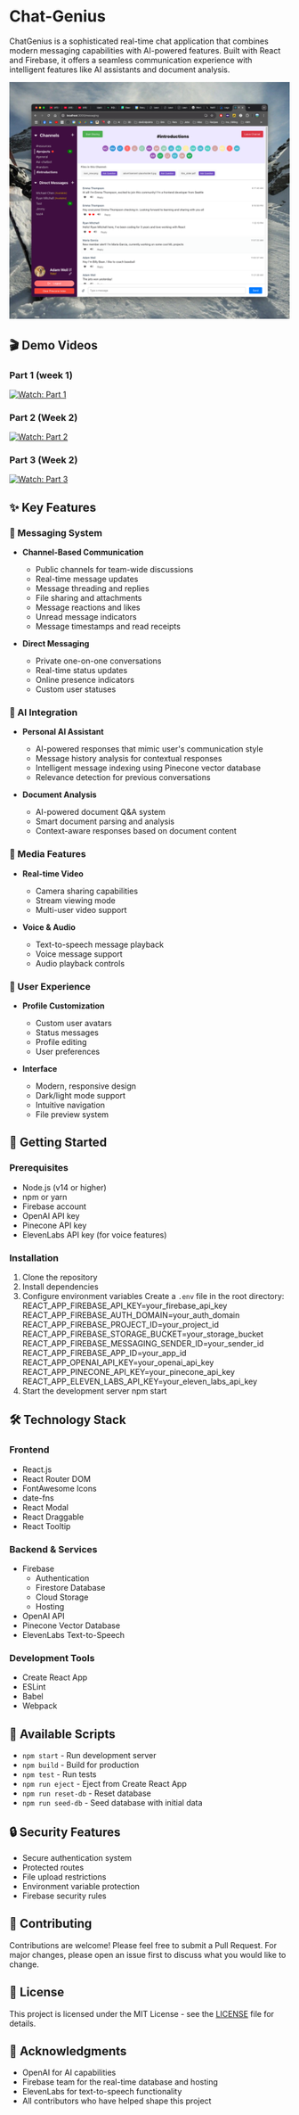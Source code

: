 # Chat-Genius

ChatGenius is a sophisticated real-time chat application that combines modern messaging capabilities with AI-powered features. Built with React and Firebase, it offers a seamless communication experience with intelligent features like AI assistants and document analysis.

![ChatGenius Interface](public/chatgenius-screenshot.png)

## 🎬 Demo Videos

### Part 1 (week 1)
[![Watch: Part 1](https://img.shields.io/badge/Watch-Part_1-FF6000?style=for-the-badge&logo=loom)](https://www.loom.com/share/12d19c557d7349298eabca7e285f4026?sid=8afd95c9-cc7b-46c0-87aa-81d35dd1e404)

### Part 2 (Week 2)
[![Watch: Part 2](https://img.shields.io/badge/Watch-Part_2-FF6000?style=for-the-badge&logo=loom)](https://www.loom.com/share/eb4c829f84e44844a1c1d54ec0e77f8f?sid=3515e395-1b24-485a-9411-2b473c4f07ac)

### Part 3 (Week 2)
[![Watch: Part 3](https://img.shields.io/badge/Watch-Part_3-FF6000?style=for-the-badge&logo=loom)](https://www.loom.com/share/4b8cba9056c9434da87c7c0d0a1066cb)


## ✨ Key Features

### 💬 Messaging System
- **Channel-Based Communication**
  - Public channels for team-wide discussions
  - Real-time message updates
  - Message threading and replies
  - File sharing and attachments
  - Message reactions and likes
  - Unread message indicators
  - Message timestamps and read receipts

- **Direct Messaging**
  - Private one-on-one conversations
  - Real-time status updates
  - Online presence indicators
  - Custom user statuses

### 🤖 AI Integration
- **Personal AI Assistant**
  - AI-powered responses that mimic user's communication style
  - Message history analysis for contextual responses
  - Intelligent message indexing using Pinecone vector database
  - Relevance detection for previous conversations

- **Document Analysis**
  - AI-powered document Q&A system
  - Smart document parsing and analysis
  - Context-aware responses based on document content

### 🎥 Media Features
- **Real-time Video**
  - Camera sharing capabilities
  - Stream viewing mode
  - Multi-user video support

- **Voice & Audio**
  - Text-to-speech message playback
  - Voice message support
  - Audio playback controls

### 👤 User Experience
- **Profile Customization**
  - Custom user avatars
  - Status messages
  - Profile editing
  - User preferences

- **Interface**
  - Modern, responsive design
  - Dark/light mode support
  - Intuitive navigation
  - File preview system

## 🚀 Getting Started

### Prerequisites
- Node.js (v14 or higher)
- npm or yarn
- Firebase account
- OpenAI API key
- Pinecone API key
- ElevenLabs API key (for voice features)

### Installation

1. Clone the repository
2. Install dependencies
3. Configure environment variables
    Create a `.env` file in the root directory:
        REACT_APP_FIREBASE_API_KEY=your_firebase_api_key
        REACT_APP_FIREBASE_AUTH_DOMAIN=your_auth_domain
        REACT_APP_FIREBASE_PROJECT_ID=your_project_id
        REACT_APP_FIREBASE_STORAGE_BUCKET=your_storage_bucket
        REACT_APP_FIREBASE_MESSAGING_SENDER_ID=your_sender_id
        REACT_APP_FIREBASE_APP_ID=your_app_id
        REACT_APP_OPENAI_API_KEY=your_openai_api_key
        REACT_APP_PINECONE_API_KEY=your_pinecone_api_key
        REACT_APP_ELEVEN_LABS_API_KEY=your_eleven_labs_api_key
4. Start the development server
    npm start

## 🛠️ Technology Stack

### Frontend
- React.js
- React Router DOM
- FontAwesome Icons
- date-fns
- React Modal
- React Draggable
- React Tooltip

### Backend & Services
- Firebase
  - Authentication
  - Firestore Database
  - Cloud Storage
  - Hosting
- OpenAI API
- Pinecone Vector Database
- ElevenLabs Text-to-Speech

### Development Tools
- Create React App
- ESLint
- Babel
- Webpack

## 📱 Available Scripts

- `npm start` - Run development server
- `npm build` - Build for production
- `npm test` - Run tests
- `npm run eject` - Eject from Create React App
- `npm run reset-db` - Reset database
- `npm run seed-db` - Seed database with initial data

## 🔒 Security Features

- Secure authentication system
- Protected routes
- File upload restrictions
- Environment variable protection
- Firebase security rules

## 🤝 Contributing

Contributions are welcome! Please feel free to submit a Pull Request. For major changes, please open an issue first to discuss what you would like to change.

## 📄 License

This project is licensed under the MIT License - see the [LICENSE](LICENSE) file for details.

## 👏 Acknowledgments

- OpenAI for AI capabilities
- Firebase team for the real-time database and hosting
- ElevenLabs for text-to-speech functionality
- All contributors who have helped shape this project
